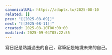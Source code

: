 ```yaml
---
canonicalURL: https://adaptx.tw/2025-08-10
related: []
prev: "[[2025-08-09]]"
next: "[[2025-08-11]]"
created: 2025-08-10T00:00:00
modified: 2025-09-04T05:22:55
---
```


寫日記是熟識過去的自己，寫筆記是結識未來的自己。
